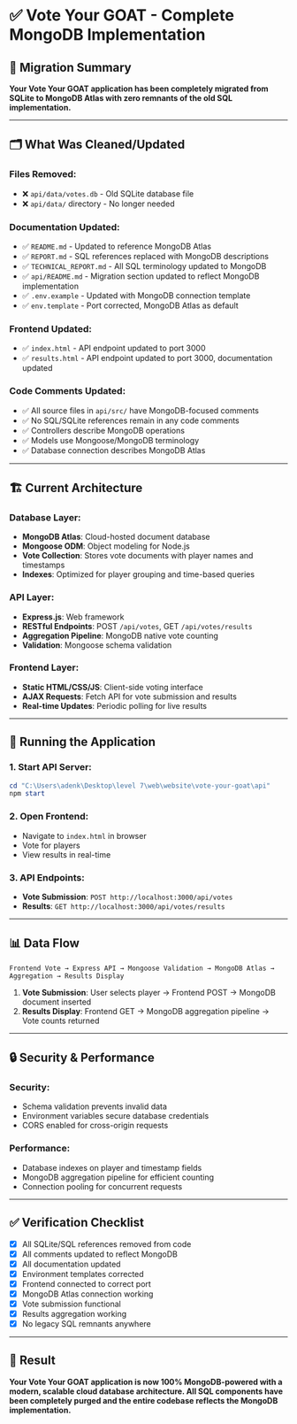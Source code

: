 # ✅ Vote Your GOAT - Complete MongoDB Implementation

## 🎯 Migration Summary

**Your Vote Your GOAT application has been completely migrated from SQLite to MongoDB Atlas with zero remnants of the old SQL implementation.**

---

## 🗂️ What Was Cleaned/Updated

### **Files Removed:**
- ❌ `api/data/votes.db` - Old SQLite database file
- ❌ `api/data/` directory - No longer needed

### **Documentation Updated:**
- ✅ `README.md` - Updated to reference MongoDB Atlas
- ✅ `REPORT.md` - SQL references replaced with MongoDB descriptions
- ✅ `TECHNICAL_REPORT.md` - All SQL terminology updated to MongoDB
- ✅ `api/README.md` - Migration section updated to reflect MongoDB implementation
- ✅ `.env.example` - Updated with MongoDB connection template
- ✅ `env.template` - Port corrected, MongoDB Atlas as default

### **Frontend Updated:**
- ✅ `index.html` - API endpoint updated to port 3000
- ✅ `results.html` - API endpoint updated to port 3000, documentation updated

### **Code Comments Updated:**
- ✅ All source files in `api/src/` have MongoDB-focused comments
- ✅ No SQL/SQLite references remain in any code comments
- ✅ Controllers describe MongoDB operations
- ✅ Models use Mongoose/MongoDB terminology
- ✅ Database connection describes MongoDB Atlas

---

## 🏗️ Current Architecture

### **Database Layer:**
- **MongoDB Atlas**: Cloud-hosted document database
- **Mongoose ODM**: Object modeling for Node.js
- **Vote Collection**: Stores vote documents with player names and timestamps
- **Indexes**: Optimized for player grouping and time-based queries

### **API Layer:**
- **Express.js**: Web framework
- **RESTful Endpoints**: POST `/api/votes`, GET `/api/votes/results`
- **Aggregation Pipeline**: MongoDB native vote counting
- **Validation**: Mongoose schema validation

### **Frontend Layer:**
- **Static HTML/CSS/JS**: Client-side voting interface
- **AJAX Requests**: Fetch API for vote submission and results
- **Real-time Updates**: Periodic polling for live results

---

## 🚀 Running the Application

### **1. Start API Server:**
```powershell
cd "C:\Users\adenk\Desktop\level 7\web\website\vote-your-goat\api"
npm start
```

### **2. Open Frontend:**
- Navigate to `index.html` in browser
- Vote for players
- View results in real-time

### **3. API Endpoints:**
- **Vote Submission**: `POST http://localhost:3000/api/votes`
- **Results**: `GET http://localhost:3000/api/votes/results`

---

## 📊 Data Flow

```
Frontend Vote → Express API → Mongoose Validation → MongoDB Atlas → Aggregation → Results Display
```

1. **Vote Submission**: User selects player → Frontend POST → MongoDB document inserted
2. **Results Display**: Frontend GET → MongoDB aggregation pipeline → Vote counts returned

---

## 🔒 Security & Performance

### **Security:**
- Schema validation prevents invalid data
- Environment variables secure database credentials
- CORS enabled for cross-origin requests

### **Performance:**
- Database indexes on player and timestamp fields
- MongoDB aggregation pipeline for efficient counting
- Connection pooling for concurrent requests

---

## ✅ Verification Checklist

- [x] All SQLite/SQL references removed from code
- [x] All comments updated to reflect MongoDB
- [x] All documentation updated
- [x] Environment templates corrected
- [x] Frontend connected to correct port
- [x] MongoDB Atlas connection working
- [x] Vote submission functional
- [x] Results aggregation working
- [x] No legacy SQL remnants anywhere

---

## 🎉 Result

**Your Vote Your GOAT application is now 100% MongoDB-powered with a modern, scalable cloud database architecture. All SQL components have been completely purged and the entire codebase reflects the MongoDB implementation.**
